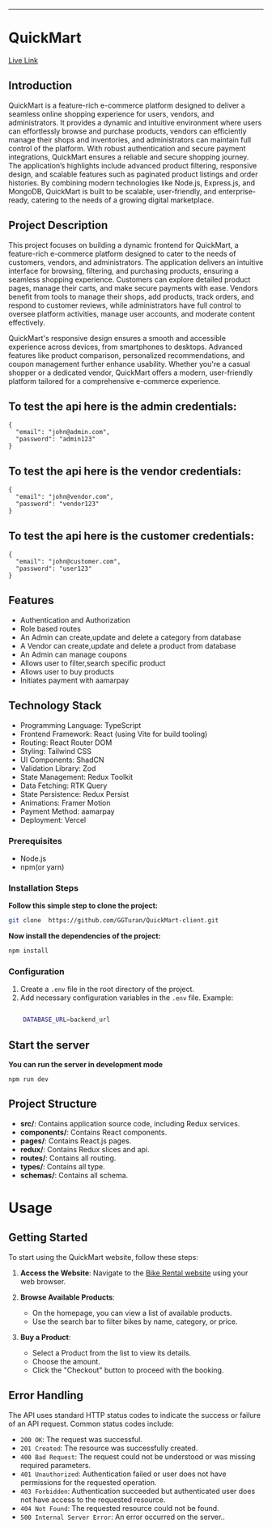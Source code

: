 ---

# QuickMart

[Live Link](https://mart-client.vercel.app/)

## Introduction

QuickMart is a feature-rich e-commerce platform designed to deliver a seamless online shopping experience for users, vendors, and administrators. It provides a dynamic and intuitive environment where users can effortlessly browse and purchase products, vendors can efficiently manage their shops and inventories, and administrators can maintain full control of the platform. With robust authentication and secure payment integrations, QuickMart ensures a reliable and secure shopping journey. The application’s highlights include advanced product filtering, responsive design, and scalable features such as paginated product listings and order histories. By combining modern technologies like Node.js, Express.js, and MongoDB, QuickMart is built to be scalable, user-friendly, and enterprise-ready, catering to the needs of a growing digital marketplace.

## Project Description

This project focuses on building a dynamic frontend for QuickMart, a feature-rich e-commerce platform designed to cater to the needs of customers, vendors, and administrators. The application delivers an intuitive interface for browsing, filtering, and purchasing products, ensuring a seamless shopping experience. Customers can explore detailed product pages, manage their carts, and make secure payments with ease. Vendors benefit from tools to manage their shops, add products, track orders, and respond to customer reviews, while administrators have full control to oversee platform activities, manage user accounts, and moderate content effectively.

QuickMart's responsive design ensures a smooth and accessible experience across devices, from smartphones to desktops. Advanced features like product comparison, personalized recommendations, and coupon management further enhance usability. Whether you're a casual shopper or a dedicated vendor, QuickMart offers a modern, user-friendly platform tailored for a comprehensive e-commerce experience.

## To test the api here is the admin credentials:

```plaintext
{
  "email": "john@admin.com",
  "password": "admin123"
}
```

## To test the api here is the vendor credentials:

```plaintext
{
  "email": "john@vendor.com",
  "password": "vendor123"
}
```

## To test the api here is the customer credentials:

```plaintext
{
  "email": "john@customer.com",
  "password": "user123"
}
```

## Features

- Authentication and Authorization
- Role based routes
- An Admin can create,update and delete a category from database
- A Vendor can create,update and delete a product from database
- An Admin can manage coupons
- Allows user to filter,search specific product
- Allows user to buy products
- Initiates payment with aamarpay

## Technology Stack

- Programming Language: TypeScript
- Frontend Framework: React (using Vite for build tooling)
- Routing: React Router DOM
- Styling: Tailwind CSS
- UI Components: ShadCN
- Validation Library: Zod
- State Management: Redux Toolkit
- Data Fetching: RTK Query
- State Persistence: Redux Persist
- Animations: Framer Motion
- Payment Method: aamarpay
- Deployment: Vercel

### Prerequisites

- Node.js
- npm(or yarn)

### Installation Steps

**Follow this simple step to clone the project:**

```bash
git clone  https://github.com/GGTuran/QuickMart-client.git
```

**Now install the dependencies of the project:**

```bash
npm install
```

### Configuration

1. Create a `.env` file in the root directory of the project.
2. Add necessary configuration variables in the `.env` file.
   Example:

```bash

    DATABASE_URL=backend_url

```

## Start the server

**You can run the server in development mode**

```
npm run dev
```

## Project Structure

- **src/**: Contains application source code, including Redux services.
- **components/**: Contains React components.
- **pages/**: Contains React.js pages.
- **redux/**: Contains Redux slices and api.
- **routes/**: Contains all routing.
- **types/**: Contains all type.
- **schemas/**: Contains all schema.

# Usage

## Getting Started

To start using the QuickMart website, follow these steps:

1. **Access the Website**: Navigate to the [Bike Rental website](https://mart-client.vercel.app/) using your web browser.

2. **Browse Available Products**:

   - On the homepage, you can view a list of available products.
   - Use the search bar to filter bikes by name, category, or price.

3. **Buy a Product**:
   - Select a Product from the list to view its details.
   - Choose the amount.
   - Click the "Checkout" button to proceed with the booking.

## Error Handling

The API uses standard HTTP status codes to indicate the success or failure of an API request. Common status codes include:

- `200 OK`: The request was successful.
- `201 Created`: The resource was successfully created.
- `400 Bad Request`: The request could not be understood or was missing required parameters.
- `401 Unauthorized`: Authentication failed or user does not have permissions for the requested operation.
- `403 Forbidden`: Authentication succeeded but authenticated user does not have access to the requested resource.
- `404 Not Found`: The requested resource could not be found.
- `500 Internal Server Error`: An error occurred on the server..
